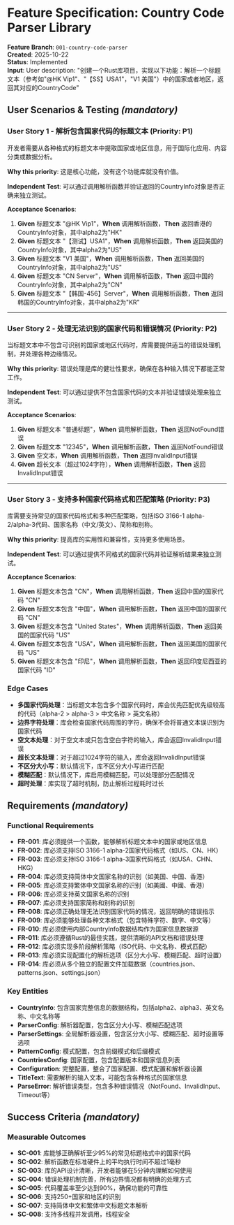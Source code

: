 # Feature Specification: Country Code Parser Library

**Feature Branch**: `001-country-code-parser`  
**Created**: 2025-10-22  
**Status**: Implemented  
**Input**: User description: "创建一个Rust库项目，实现以下功能：解析一个标题文本（参考如"@HK Vip1"、"【SS】USA1"，"V1 美国"）中的国家或者地区，返回其对应的CountryCode"

## User Scenarios & Testing *(mandatory)*

### User Story 1 - 解析包含国家代码的标题文本 (Priority: P1)

开发者需要从各种格式的标题文本中提取国家或地区信息，用于国际化应用、内容分类或数据分析。

**Why this priority**: 这是核心功能，没有这个功能库就没有价值。

**Independent Test**: 可以通过调用解析函数并验证返回的CountryInfo对象是否正确来独立测试。

**Acceptance Scenarios**:

1. **Given** 标题文本 "@HK Vip1"，**When** 调用解析函数，**Then** 返回香港的CountryInfo对象，其中alpha2为"HK"
2. **Given** 标题文本 "【测试】USA1"，**When** 调用解析函数，**Then** 返回美国的CountryInfo对象，其中alpha2为"US"
3. **Given** 标题文本 "V1 美国"，**When** 调用解析函数，**Then** 返回美国的CountryInfo对象，其中alpha2为"US"
4. **Given** 标题文本 "CN Server"，**When** 调用解析函数，**Then** 返回中国的CountryInfo对象，其中alpha2为"CN"
5. **Given** 标题文本 "【韩国-456】Server"，**When** 调用解析函数，**Then** 返回韩国的CountryInfo对象，其中alpha2为"KR"

---

### User Story 2 - 处理无法识别的国家代码和错误情况 (Priority: P2)

当标题文本中不包含可识别的国家或地区代码时，库需要提供适当的错误处理机制，并处理各种边缘情况。

**Why this priority**: 错误处理是库的健壮性要求，确保在各种输入情况下都能正常工作。

**Independent Test**: 可以通过提供不包含国家代码的文本并验证错误处理来独立测试。

**Acceptance Scenarios**:

1. **Given** 标题文本 "普通标题"，**When** 调用解析函数，**Then** 返回NotFound错误
2. **Given** 标题文本 "12345"，**When** 调用解析函数，**Then** 返回NotFound错误
3. **Given** 空文本，**When** 调用解析函数，**Then** 返回InvalidInput错误
4. **Given** 超长文本（超过1024字符），**When** 调用解析函数，**Then** 返回InvalidInput错误

---

### User Story 3 - 支持多种国家代码格式和匹配策略 (Priority: P3)

库需要支持常见的国家代码格式和多种匹配策略，包括ISO 3166-1 alpha-2/alpha-3代码、国家名称（中文/英文）、简称和别称。

**Why this priority**: 提高库的实用性和兼容性，支持更多使用场景。

**Independent Test**: 可以通过提供不同格式的国家代码并验证解析结果来独立测试。

**Acceptance Scenarios**:

1. **Given** 标题文本包含 "CN"，**When** 调用解析函数，**Then** 返回中国的国家代码 "CN"
2. **Given** 标题文本包含 "中国"，**When** 调用解析函数，**Then** 返回中国的国家代码 "CN"
3. **Given** 标题文本包含 "United States"，**When** 调用解析函数，**Then** 返回美国的国家代码 "US"
4. **Given** 标题文本包含 "USA"，**When** 调用解析函数，**Then** 返回美国的国家代码 "US"
5. **Given** 标题文本包含 "印尼"，**When** 调用解析函数，**Then** 返回印度尼西亚的国家代码 "ID"

### Edge Cases

- **多国家代码处理**：当标题文本包含多个国家代码时，库会优先匹配优先级较高的代码（alpha-2 > alpha-3 > 中文名称 > 英文名称）
- **边界字符处理**：库会检查国家代码周围的字符，确保不会将普通文本误识别为国家代码
- **空文本处理**：对于空文本或只包含空白字符的输入，库会返回InvalidInput错误
- **超长文本处理**：对于超过1024字符的输入，库会返回InvalidInput错误
- **不区分大小写**：默认情况下，库不区分大小写进行匹配
- **模糊匹配**：默认情况下，库启用模糊匹配，可以处理部分匹配情况
- **超时处理**：库实现了超时机制，防止解析过程耗时过长

## Requirements *(mandatory)*

### Functional Requirements

- **FR-001**: 库必须提供一个函数，能够解析标题文本中的国家或地区信息
- **FR-002**: 库必须支持ISO 3166-1 alpha-2国家代码格式（如US、CN、HK）
- **FR-003**: 库必须支持ISO 3166-1 alpha-3国家代码格式（如USA、CHN、HKG）
- **FR-004**: 库必须支持简体中文国家名称的识别（如美国、中国、香港）
- **FR-005**: 库必须支持繁体中文国家名称的识别（如美國、中國、香港）
- **FR-006**: 库必须支持英文国家名称的识别
- **FR-007**: 库必须支持国家简称和别称的识别
- **FR-008**: 库必须正确处理无法识别国家代码的情况，返回明确的错误指示
- **FR-009**: 库必须能够处理各种文本格式（包含特殊字符、数字、中文等）
- **FR-010**: 库必须使用内部CountryInfo数据结构作为国家信息数据源
- **FR-011**: 库必须遵循Rust的最佳实践，提供清晰的API文档和错误处理
- **FR-012**: 库必须实现多阶段解析策略（ISO代码、中文名称、模式匹配）
- **FR-013**: 库必须实现配置化的解析选项（区分大小写、模糊匹配、超时设置）
- **FR-014**: 库必须从多个独立的配置文件加载数据（countries.json、patterns.json、settings.json）

### Key Entities

- **CountryInfo**: 包含国家完整信息的数据结构，包括alpha2、alpha3、英文名称、中文名称等
- **ParserConfig**: 解析器配置，包含区分大小写、模糊匹配选项
- **ParserSettings**: 全局解析器设置，包含区分大小写、模糊匹配、超时设置等选项
- **PatternConfig**: 模式配置，包含前缀模式和后缀模式
- **CountriesConfig**: 国家配置，包含配置版本和国家信息列表
- **Configuration**: 完整配置，整合了国家配置、模式配置和解析器设置
- **TitleText**: 需要解析的输入文本，可能包含各种格式的国家信息
- **ParseError**: 解析错误类型，包含多种错误情况（NotFound、InvalidInput、Timeout等）

## Success Criteria *(mandatory)*

### Measurable Outcomes

- **SC-001**: 库能够正确解析至少95%的常见标题格式中的国家代码
- **SC-002**: 解析函数在标准硬件上的平均执行时间不超过1毫秒
- **SC-003**: 库的API设计清晰，开发者能够在5分钟内理解如何使用
- **SC-004**: 错误处理机制完善，所有边界情况都有明确的处理方式
- **SC-005**: 代码覆盖率至少达到90%，确保功能的可靠性
- **SC-006**: 支持250+国家和地区的识别
- **SC-007**: 支持简体中文和繁体中文标题文本解析
- **SC-008**: 支持多线程并发调用，线程安全